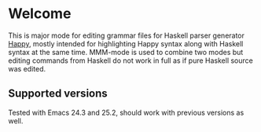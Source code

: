 # Welcome

This is major mode for editing grammar files for Haskell parser generator
[Happy](http://www.haskell.org/happy/), mostly intended for highlighting Happy
syntax along with Haskell syntax at the same time. MMM-mode is used to combine
two modes but editing commands from Haskell do not work in full as if pure Haskell
source was edited.

## Supported versions

Tested with Emacs 24.3 and 25.2, should work with previous versions as well.

